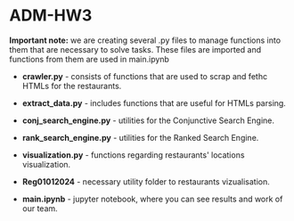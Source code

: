 # ADM-HW3

**Important note:** we are creating several .py files to manage functions into them that are  necessary to solve tasks. These files are imported and functions from them are used in main.ipynb

- **crawler.py** - consists of functions that are used to scrap and fethc HTMLs for the restaurants.
- **extract_data.py** - includes functions that are useful for HTMLs parsing.
- **conj_search_engine.py** - utilities for the Conjunctive Search Engine.
- **rank_search_engine.py** - utilities for the Ranked Search Engine.
- **visualization.py** - functions regarding restaurants' locations visualization.
- **Reg01012024** - necessary utility folder to restaurants vizualisation.

- **main.ipynb** - jupyter notebook, where you can see results and work of our team.
